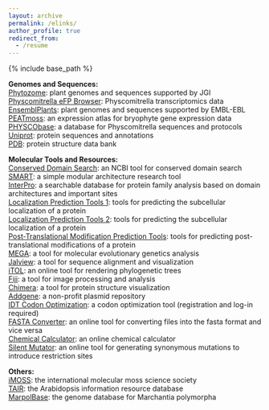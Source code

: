 ```yaml
---
layout: archive
permalink: /elinks/
author_profile: true
redirect_from:
  - /resume
---
```


{% include base_path %}

<b>Genomes and Sequences:</b> <br>
<a href="https://phytozome-next.jgi.doe.gov/">Phytozome</a>: plant genomes and sequences supported by JGI <br>
<a href="https://bar.utoronto.ca/efp_physcomitrella/cgi-bin/efpWeb.cgi">Physcomitrella eFP Browser</a>: Physcomitrella transcriptomics data <br>
<a href="http://plants.ensembl.org/index.html">EnsemblPlants</a>: plant genomes and sequences supported by EMBL-EBL <br>
<a href="https://peatmoss.plantcode.cup.uni-freiburg.de/ppatens_db/pp_search_input.php">PEATmoss</a>: an expression atlas for bryophyte gene expression data <br>
<a href="https://moss.nibb.ac.jp/">PHYSCObase</a>: a database for Physcomitrella sequences and protocols <br>
<a href="https://www.uniprot.org/">Uniprot</a>: protein sequences and annotations <br>
<a href="https://www.rcsb.org/">PDB</a>: protein structure data bank

<b>Molecular Tools and Resources:</b> <br>
<a href="https://www.ncbi.nlm.nih.gov/Structure/cdd/wrpsb.cgi">Conserved Domain Search</a>: an NCBI tool for conserved domain search <br>
<a href="http://smart.embl-heidelberg.de/">SMART</a>: a simple modular architecture research tool <br>
<a href="https://www.ebi.ac.uk/interpro/">InterPro</a>: a searchable database for protein family analysis based on domain architectures and important sites <br>
<a href="https://bioinformatics.ysu.edu/tools/subcell.html">Localization Prediction Tools 1</a>: tools for predicting the subcellular localization of a protein <br>
<a href="https://www.geneinfinity.org/sp/sp_proteinloc.html">Localization Prediction Tools 2</a>: tools for predicting the subcellular localization of a protein <br>
<a href="https://www.geneinfinity.org/sp/sp_proteinptmodifs.html">Post-Translational Modification Prediction Tools</a>: tools for predicting post-translational modifications of a protein <br>
<a href="https://www.megasoftware.net/">MEGA</a>: a tool for molecular evolutionary genetics analysis <br>
<a href="https://www.jalview.org/">Jalview</a>: a tool for sequence alignment and visualization <br>
<a href="https://itol.embl.de/">iTOL</a>: an online tool for rendering phylogenetic trees <br>
<a href="https://imagej.net/software/fiji/">Fiji</a>: a tool for image processing and analysis <br>
<a href="https://www.cgl.ucsf.edu/chimera/">Chimera</a>: a tool for protein structure visualization <br>
<a href="https://www.addgene.org/">Addgene</a>: a non-profit plasmid repository <br>
<a href="https://sg.idtdna.com/pages/tools/codon-optimization-tool">IDT Codon Optimization</a>: a codon optimization tool (registration and log-in required) <br>
<a href="https://www.hiv.lanl.gov/content/sequence/FORMAT_CONVERSION/form.html">FASTA Converter</a>: an online tool for converting files into the fasta format and vice versa <br>
<a href="https://molbiotools.com/chemicalcalculator.php">Chemical Calculator</a>: an online chemical calculator <br>
<a href="https://molbiotools.com/silentmutator.php">Silent Mutator</a>: an online tool for generating synonymous mutations to introduce restriction sites <br>

<b>Others:</b> <br>
<a href="http://imoss.org/index.php">iMOSS</a>: the international molecular moss science society <br>
<a href="https://www.arabidopsis.org/">TAIR</a>: the Arabidopsis information resource database <br>
<a href="https://marchantia.info/">MarpolBase</a>: the genome database for Marchantia polymorpha <br>
